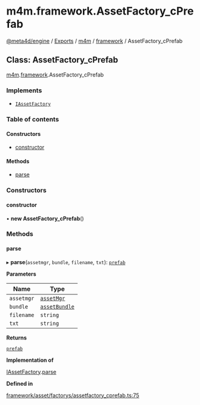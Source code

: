 # m4m.framework.AssetFactory\_cPrefab

[@meta4d/engine](../) / [Exports](../modules/) / [m4m](../modules/m4m.md) / [framework](../modules/m4m.framework.md) / AssetFactory\_cPrefab

## Class: AssetFactory\_cPrefab

[m4m](../modules/m4m.md).[framework](../modules/m4m.framework.md).AssetFactory\_cPrefab

### Implements

* [`IAssetFactory`](../interfaces/m4m.framework.IAssetFactory.md)

### Table of contents

#### Constructors

* [constructor](m4m.framework.AssetFactory\_cPrefab.md#constructor)

#### Methods

* [parse](m4m.framework.AssetFactory\_cPrefab.md#parse)

### Constructors

#### constructor

• **new AssetFactory\_cPrefab**()

### Methods

#### parse

▸ **parse**(`assetmgr`, `bundle`, `filename`, `txt`): [`prefab`](m4m.framework.prefab.md)

**Parameters**

| Name       | Type                                          |
| ---------- | --------------------------------------------- |
| `assetmgr` | [`assetMgr`](m4m.framework.assetMgr.md)       |
| `bundle`   | [`assetBundle`](m4m.framework.assetBundle.md) |
| `filename` | `string`                                      |
| `txt`      | `string`                                      |

**Returns**

[`prefab`](m4m.framework.prefab.md)

**Implementation of**

[IAssetFactory](../interfaces/m4m.framework.IAssetFactory.md).[parse](../interfaces/m4m.framework.IAssetFactory.md#parse)

**Defined in**

[framework/asset/factorys/assetfactory\_cprefab.ts:75](https://github.com/meta4d-me/meta4d-engine/blob/cf6bfe6/src/framework/asset/factorys/assetfactory\_cprefab.ts#L75)
